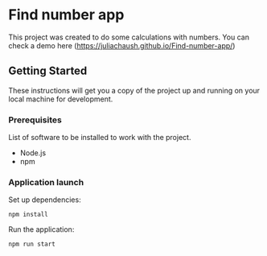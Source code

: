 # Find number app

This project was created to do some calculations with numbers. You can check a demo here (https://juliachaush.github.io/Find-number-app/)

## Getting Started

These instructions will get you a copy of the project up and running on your local machine for development.

### Prerequisites

List of software to be installed to work with the project.

- Node.js
- npm

### Application launch

Set up dependencies:

```
npm install
```

Run the application:

```
npm run start
```
